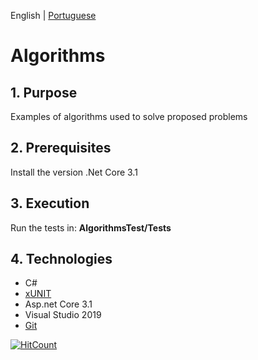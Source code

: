 English | [Portuguese](README_pt-br.md)

# Algorithms

## 1. Purpose
Examples of algorithms used to solve proposed problems

## 2. Prerequisites
Install the version .Net Core 3.1

## 3. Execution
Run the tests in: **AlgorithmsTest/Tests**

## 4. Technologies
- C#
- [xUNIT](https://xunit.github.io/)
- Asp.net Core 3.1
- Visual Studio 2019
- [Git](https://github.com/git/git)

[![HitCount](http://hits.dwyl.com/petersonzeferino/Algorithms.svg)](http://hits.dwyl.com/petersonzeferino/Algorithms)
